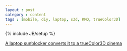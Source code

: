 ```yaml
---
layout : post
category : content
tags : [mobile, diy, laptop, s3d, KMQ, trueColor3D]
---
```

{% include JB/setup %}

[A laptop sunblocker converts it to a trueColor3D cinema](http://www.youtube.com/watch?v=Lpyx1ZGojWI)

